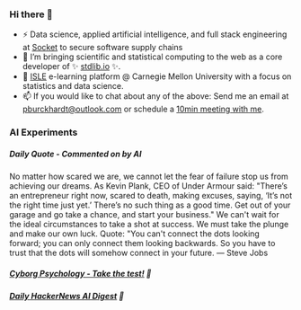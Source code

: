### Hi there 👋

-   ⚡ Data science, applied artificial intelligence, and full stack engineering at [Socket](https://socket.dev) to secure software supply chains
-   🔭 I’m bringing scientific and statistical computing to the web as a core developer of ✨ [stdlib.io](https://stdlib.io) ✨.
-   📖 [ISLE](https://stat.cmu.edu/isle) e-learning platform @ Carnegie Mellon University with a focus on statistics and data science.
-   📫 If you would like to chat about any of the above: Send me an email at [pburckhardt@outlook.com](mailto:pburckhardt@outlook.com) or schedule a [10min meeting with me](https://cal.com/philipp-burckhardt/10min).

### AI Experiments

##### Daily Quote - Commented on by AI

<!-- <quote> -->

No matter how scared we are, we cannot let the fear of failure stop us from achieving our dreams. As Kevin Plank, CEO of Under Armour said: "There’s an entrepreneur right now, scared to death, making excuses, saying, ‘It’s not the right time just yet.’ There’s no such thing as a good time. Get out of your garage and go take a chance, and start your business." We can't wait for the ideal circumstances to take a shot at success. We must take the plunge and make our own luck. Quote: "You can't connect the dots looking forward; you can only connect them looking backwards. So you have to trust that the dots will somehow connect in your future. ― Steve Jobs

<!-- </quote> -->

##### [Cyborg Psychology - Take the test!](http://cyborg-psychology.com/) 🚀 
##### [Daily HackerNews AI Digest](https://ai-digest.vercel.app/) :brain:
